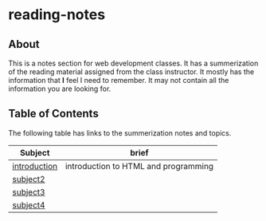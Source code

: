 # reading-notes

## About 
This is a notes section for web development classes. 
It has a summerization of the reading material assigned from the class instructor. It mostly has the information that **I** feel I need to remember. It may not contain all the information you are looking for.

## Table of Contents
The following table has links to the summerization notes and topics.

Subject|brief
-------|-------
[introduction](https://dinaalsaid.github.io/reading-notes/class-01)|introduction to HTML and programming
[subject2](https://dinaalsaid.github.io/reading-notes/)|
[subject3](https://dinaalsaid.github.io/reading-notes/)|
[subject4](https://dinaalsaid.github.io/reading-notes/)|